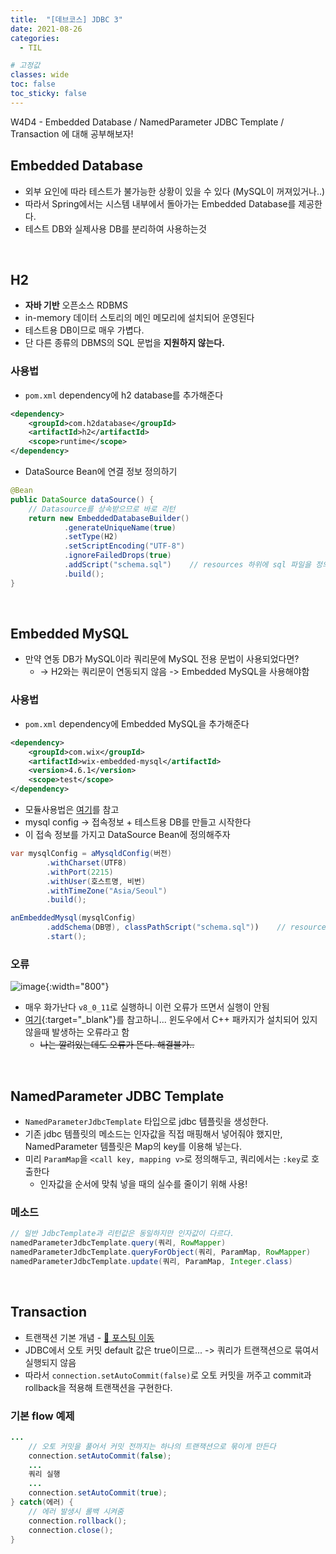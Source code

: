 ```yaml
---
title:  "[데브코스] JDBC 3"
date: 2021-08-26
categories: 
  - TIL

# 고정값
classes: wide
toc: false
toc_sticky: false
---
```


W4D4 - Embedded Database / NamedParameter JDBC Template / Transaction 에 대해 공부해보자!


## Embedded Database

- 외부 요인에 따라 테스트가 불가능한 상황이 있을 수 있다 (MySQL이 꺼져있거나..)
- 따라서 Spring에서는 시스템 내부에서 돌아가는 Embedded Database를 제공한다.
- 테스트 DB와 실제사용 DB를 분리하여 사용하는것

<br>

## H2

- **자바 기반** 오픈소스 RDBMS
- in-memory 데이터 스토리의 메인 메모리에 설치되어 운영된다
- 테스트용 DB이므로 매우 가볍다.
- 단 다른 종류의 DBMS의 SQL 문법을 **지원하지 않는다.**

### 사용법

- `pom.xml` dependency에 h2 database를 추가해준다

```xml
<dependency>
    <groupId>com.h2database</groupId>
    <artifactId>h2</artifactId>
    <scope>runtime</scope>
</dependency>
```

- DataSource Bean에 연결 정보 정의하기

```java
@Bean
public DataSource dataSource() {
    // Datasource를 상속받으므로 바로 리턴
    return new EmbeddedDatabaseBuilder()
            .generateUniqueName(true)
            .setType(H2)
            .setScriptEncoding("UTF-8")
            .ignoreFailedDrops(true)
            .addScript("schema.sql")    // resources 하위에 sql 파일을 정의해줘야함
            .build();
}
```

<br>

## Embedded MySQL

- 만약 연동 DB가 MySQL이라 쿼리문에 MySQL 전용 문법이 사용되었다면?
    - -> H2와는 쿼리문이 연동되지 않음 -> Embedded MySQL을 사용해야함

### 사용법

- `pom.xml` dependency에 Embedded MySQL을 추가해준다

```xml
<dependency>
	<groupId>com.wix</groupId>
	<artifactId>wix-embedded-mysql</artifactId>
	<version>4.6.1</version>
	<scope>test</scope>
</dependency>
```

- 모듈사용법은 [여기](https://github.com/wix/wix-embedded-mysql)를 참고
- mysql config -> 접속정보 + 테스트용 DB를 만들고 시작한다
- 이 접속 정보를 가지고 DataSource Bean에 정의해주자

```java
var mysqlConfig = aMysqldConfig(버전)  
        .withCharset(UTF8)
        .withPort(2215)                 
        .withUser(호스트명, 비번)      
        .withTimeZone("Asia/Seoul")
        .build();

anEmbeddedMysql(mysqlConfig)
        .addSchema(DB명), classPathScript("schema.sql"))    // resources 하위에 sql 파일을 정의해줘야함
        .start();
```

### 오류

![image](https://user-images.githubusercontent.com/71180414/130952855-48e21614-fd8b-4b2f-b06e-7502b421b8fc.png){:width="800"}

- 매우 화가난다 `v8_0_11`로 실행하니 이런 오류가 뜨면서 실행이 안됨
- [여기](https://github.com/wix/wix-embedded-mysql/issues/157){:target="_blank"}를 참고하니... 윈도우에서 C++ 패카지가 설치되어 있지 않을때 발생하는 오류라고 함
    - ~~나는 깔려있는데도 오류가 뜬다. 해결불가..~~

<br>

## NamedParameter JDBC Template

- `NamedParameterJdbcTemplate` 타입으로 jdbc 템플릿을 생성한다.
- 기존 jdbc 템플릿의 메소드는 인자값을 직접 매핑해서 넣어줘야 했지만, NamedParameter 템플릿은 Map의 key를 이용해 넣는다.
- 미리 `ParamMap`을 `<call key, mapping v>`로 정의해두고, 쿼리에서는 `:key`로 호출한다
    - 인자값을 순서에 맞춰 넣을 때의 실수를 줄이기 위해 사용!

### 메소드

```java
// 일반 JdbcTemplate과 리턴값은 동일하지만 인자값이 다르다.
namedParameterJdbcTemplate.query(쿼리, RowMapper)
namedParameterJdbcTemplate.queryForObject(쿼리, ParamMap, RowMapper)
namedParameterJdbcTemplate.update(쿼리, ParamMap, Integer.class)
```

<br>

## Transaction

- 트랜잭션 기본 개념 - [🚀 포스팅 이동](/TIL/11/)
- JDBC에서 오토 커밋 default 값은 true이므로... -> 쿼리가 트랜잭션으로 묶여서 실행되지 않음
- 따라서 `connection.setAutoCommit(false)`로 오토 커밋을 꺼주고 commit과 rollback을 적용해 트랜잭션을 구현한다.


### 기본 flow 예제

```java
...
    // 오토 커밋을 풀어서 커밋 전까지는 하나의 트랜잭션으로 묶이게 만든다
    connection.setAutoCommit(false);
    ...
    쿼리 실행
    ...
    connection.setAutoCommit(true);
} catch(에러) {
    // 에러 발생시 롤백 시켜줌
    connection.rollback();
    connection.close();
}
```

<br>